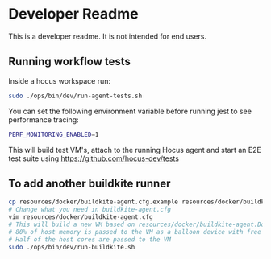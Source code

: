 # Developer Readme

This is a developer readme. It is not intended for end users.

## Running workflow tests

Inside a hocus workspace run:

```bash
sudo ./ops/bin/dev/run-agent-tests.sh
```

You can set the following environment variable before running jest to see performance tracing:

```bash
PERF_MONITORING_ENABLED=1
```

This will build test VM's, attach to the running Hocus agent and start an E2E test suite using https://github.com/hocus-dev/tests

## To add another buildkite runner

```bash
cp resources/docker/buildkite-agent.cfg.example resources/docker/buildkite-agent.cfg
# Change what you need in buildkite-agent.cfg
vim resources/docker/buildkite-agent.cfg
# This will build a new VM based on resources/docker/buildkite-agent.Dockerfile and start it in qemu.
# 80% of host memory is passed to the VM as a balloon device with free page reporting enabled :)
# Half of the host cores are passed to the VM
sudo ./ops/bin/dev/run-buildkite.sh
```

